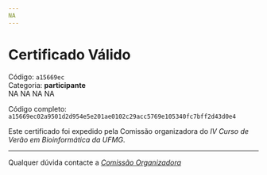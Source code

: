 ```yaml
---
NA
---
```


# Certificado Válido

Código: `a15669ec`<br>
Categoria: **participante**<br>
NA
NA
NA
NA


Código completo: `a15669ec02a9501d2d954e5e201ae0102c29acc5769e105340fc7bff2d43d0e4`


Este certificado foi expedido pela Comissão organizadora do *IV Curso de Verão em Bioinformática da UFMG*.

----

Qualquer dúvida contacte a [_Comissão Organizadora_](<mailto:cursobioinfoufmg@gmail.com$subject=[Certificados]>)

